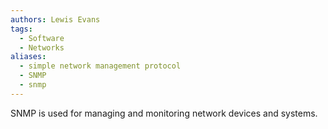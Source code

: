 ```yaml
---
authors: Lewis Evans
tags:
  - Software
  - Networks
aliases:
  - simple network management protocol
  - SNMP
  - snmp
---
```

SNMP is used for managing and monitoring network devices and systems.